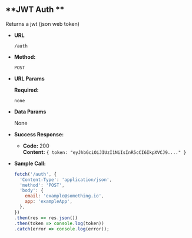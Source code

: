 **JWT Auth **
----
  Returns a jwt (json web token)
* **URL**

  `/auth`

* **Method:**

  `POST`
  
*  **URL Params**

   **Required:**
 
   `none`

* **Data Params**

  None

* **Success Response:**

  * **Code:** 200 <br />
    **Content:** `{ token: "eyJhbGciOiJIUzI1NiIsInR5cCI6IkpXVCJ9...." }`

* **Sample Call:**

  ```javascript
  fetch('/auth', {
    'Content-Type': 'application/json',
    'method': 'POST',
    'body': {
      email: 'example@something.io',
      app: 'exampleApp',
    },
  })
  .then(res => res.json())
  .then(token => console.log(token))
  .catch(error => console.log(error));
  ```
